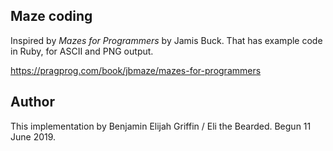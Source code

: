 Maze coding
-----------

Inspired by _Mazes for Programmers_ by Jamis Buck. That has example code
in Ruby, for ASCII and PNG output.

https://pragprog.com/book/jbmaze/mazes-for-programmers

Author
------
This implementation by Benjamin Elijah Griffin / Eli the Bearded.
Begun 11 June 2019.

